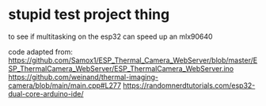 # stupid test project thing
to see if multitasking on the esp32 can speed up an mlx90640

code adapted from:
https://github.com/Samox1/ESP_Thermal_Camera_WebServer/blob/master/ESP_ThermalCamera_WebServer/ESP_ThermalCamera_WebServer.ino
https://github.com/weinand/thermal-imaging-camera/blob/main/main.cpp#L277
https://randomnerdtutorials.com/esp32-dual-core-arduino-ide/
